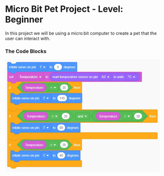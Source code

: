 # Micro Bit Pet Project - Level: Beginner
In this project we will be using a micro:bit computer to create a pet that the user can interact with.

### The Code Blocks
![](https://github.com/npsantini/ACM-E-Day-2021/blob/main/Thermometer/thermometer-code-blocks.jpg?raw=true)
